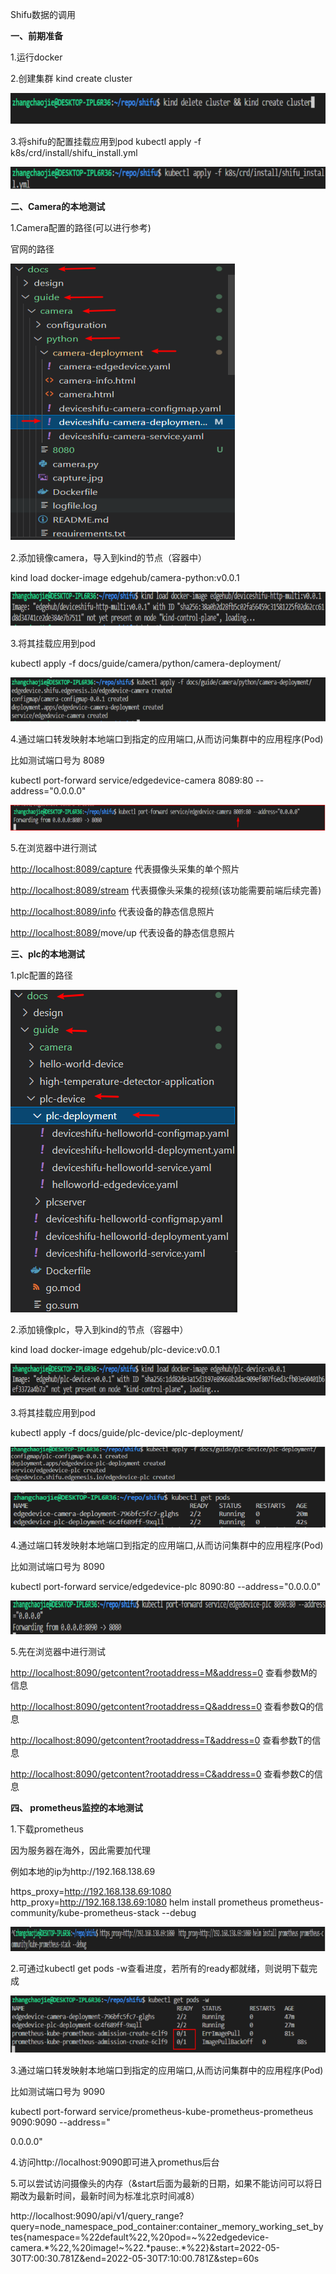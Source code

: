 Shifu数据的调用

**一、前期准备**

1.运行docker

2.创建集群 kind create cluster

![1](.\img\1.png)

3.将shifu的配置挂载应用到pod kubectl apply -f k8s/crd/install/shifu_install.yml

![2](./img/2.png)



**二、Camera的本地测试**

1.Camera配置的路径(可以进行参考)

官网的路径

![5](./img/5.png)

2.添加镜像camera，导入到kind的节点（容器中）

kind load docker-image edgehub/camera-python:v0.0.1

![6](./img/6.png)

3.将其挂载应用到pod

kubectl apply -f docs/guide/camera/python/camera-deployment/

![7](./img/7.png)

4.通过端口转发映射本地端口到指定的应用端口,从而访问集群中的应用程序(Pod)

比如测试端口号为 8089

kubectl port-forward service/edgedevice-camera 8089:80 \--address=\"0.0.0.0\"

![8](./img/8.png)

5.在浏览器中进行测试

<http://localhost:8089/capture> 代表摄像头采集的单个照片

<http://localhost:8089/stream> 代表摄像头采集的视频(该功能需要前端后续完善)

<http://localhost:8089/info> 代表设备的静态信息照片

[http://localhost:8089/](http://localhost:8089/info)move/up 代表设备的静态信息照片

**三、plc的本地测试**

1.plc配置的路径

![2](./img/9.png)

2.添加镜像plc，导入到kind的节点（容器中）

kind load docker-image edgehub/plc-device:v0.0.1

![2](./img/10.png)

3.将其挂载应用到pod

kubectl apply -f docs/guide/plc-device/plc-deployment/

![2](./img/11.png)

![2](./img/12.png)

4.通过端口转发映射本地端口到指定的应用端口,从而访问集群中的应用程序(Pod)

比如测试端口号为 8090

kubectl port-forward service/edgedevice-plc 8090:80 \--address=\"0.0.0.0\"

![2](./img/13.png)

5.先在浏览器中进行测试

<http://localhost:8090/getcontent?rootaddress=M&address=0> 查看参数M的信息

<http://localhost:8090/getcontent?rootaddress=Q&address=0> 查看参数Q的信息

<http://localhost:8090/getcontent?rootaddress=T&address=0> 查看参数T的信息

<http://localhost:8090/getcontent?rootaddress=C&address=0> 查看参数C的信息

**四、 prometheus监控的本地测试**

1.下载prometheus

因为服务器在海外，因此需要加代理

例如本地的ip为http://192.168.138.69

https_proxy=http://192.168.138.69:1080 http_proxy=http://192.168.138.69:1080 helm install prometheus prometheus-community/kube-prometheus-stack \--debug

![2](./img/14.png)

2.可通过kubectl get pods -w查看进度，若所有的ready都就绪，则说明下载完成

![2](./img/15.png)

3.通过端口转发映射本地端口到指定的应用端口,从而访问集群中的应用程序(Pod)

比如测试端口号为 9090

kubectl port-forward service/prometheus-kube-prometheus-prometheus 9090:9090 \--address="

0.0.0.0"

4.访问http://localhost:9090即可进入promethus后台

5.可以尝试访问摄像头的内存（&start后面为最新的日期，如果不能访问可以将日期改为最新时间，最新时间为标准北京时间减8）

http://localhost:9090/api/v1/query_range?query=node_namespace_pod_container:container_memory_working_set_bytes{namespace=%22default%22,%20pod=\~%22edgedevice-camera.\*%22,%20image!\~%22.\*pause:.\*%22}&start=2022-05-30T7:00:30.781Z&end=2022-05-30T7:10:00.781Z&step=60s
